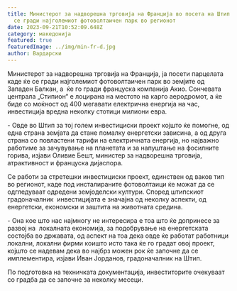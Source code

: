 ```yaml
---
title: Министерот за надворешна трговија на Франција во посета на Штип каде ќе
  се гради најголемиот фотоволтаичен парк во регионот
date: 2023-09-21T10:52:09.648Z
category: македонија
featured: true
featuredImage: ../img/min-fr-d.jpg
author: Вардарски
---
```

<!--StartFragment-->

Министерот за надворешна трговија на Франција, ја посети парцелата каде ќе се гради најголемиот фотоволтаичен парк во земјите од Западен Балкан, а  ќе го гради француска компанија Акио. Сончевата централа „Стипион“ е лоцирана на местото на карго аеродромот, а ќе биде со моќност од 400 мегавати електрична енергија на час, инвестиција вредна неколку стотици милиони евра.

\- Овде во Штип за тој голем инвестициски проект којшто ќе помогне, од една страна земјата да стане помалку енергетски зависина, а од друга страна со повластени тарифи на електричната енергија, но најважно работиме за зачувување на планетата и за напуштање на фосилните горива, изјави Оливие Бешт, министер за надворешна трговија, атрактивност и француска дијаспора.

Се работи за стретешки инвестициски проект, единствен од ваков тип во регионот, каде под инсталираните фотоволтаици ќе можат да се одгледуваат одредени земјоделски култури. Според штипскиот градоначалник  инвестицијата е значајна од неколку аспекти, од енергетски, економски и заштита на животната средина.

\- Она кое што нас најмногу не интересира е тоа што ќе допринесе за развој на  локалната економија, за подобрување на енергетската состојба во државата, од аспект на тоа дека овде ќе работат работници локални, локални фирми коишто исто така ќе го градат овој проект, којшто се надевам дека во најбрз можен рок ќе започне да се имплементира, изјави Иван Јорданов, градоначалник на Штип.

По подготовка на техничката документација, инвеститорите очекуваат со градба да се започне за неколку месеци.

<!--EndFragment-->